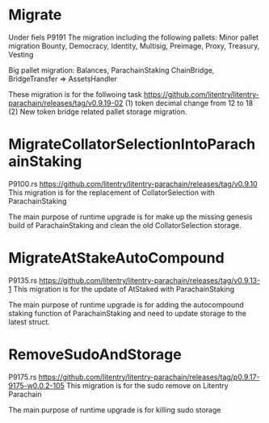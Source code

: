 # Migrate
Under fiels P9191
The migration including the following pallets:
Minor pallet migration
Bounty, Democracy, Identity, Multisig, Preimage, Proxy, Treasury, Vesting

Big pallet migration:
Balances, ParachainStaking
ChainBridge, BridgeTransfer => AssetsHandler

These migration is for the follwoing task
https://github.com/litentry/litentry-parachain/releases/tag/v0.9.19-02
(1) token decimal change from 12 to 18
(2) New token bridge related pallet storage migration.

# MigrateCollatorSelectionIntoParachainStaking
P9100.rs
https://github.com/litentry/litentry-parachain/releases/tag/v0.9.10
This migration is for the replacement of CollatorSelection with ParachainStaking

The main purpose of runtime upgrade is for make up the missing genesis build of ParachainStaking and clean the old CollatorSelection storage.

# MigrateAtStakeAutoCompound
P9135.rs
https://github.com/litentry/litentry-parachain/releases/tag/v0.9.13-1
This migration is for the update of AtStaked with ParachainStaking

The main purpose of runtime upgrade is for adding the autocompound staking function of ParachainStaking and need to update storage to the latest struct.


# RemoveSudoAndStorage
P9175.rs
https://github.com/litentry/litentry-parachain/releases/tag/p0.9.17-9175-w0.0.2-105
This migration is for the sudo remove on Litentry Parachain

The main purpose of runtime upgrade is for killing sudo storage
